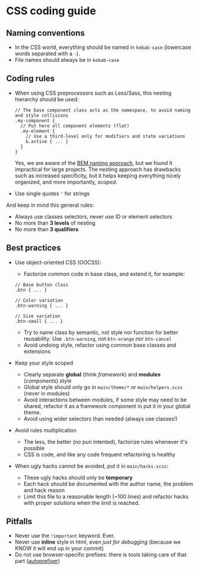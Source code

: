 # CSS coding guide

## Naming conventions

- In the CSS world, everything should be named in `kebab-case` (lowercase words separated with a `-`).
- File names should always be in `kebab-case`

## Coding rules

- When using CSS preprocessors such as Less/Sass, this nesting hierarchy should be used:
  ```less
  // The base component class acts as the namespace, to avoid naming and style collisions
  .my-component {
    // Put here all component elements (flat)
    .my-element {
      // Use a third-level only for modifiers and state variations
      &.active { ... }
    }
  }
  ```
  Yes, we are aware of the [BEM naming approach](https://en.bem.info/tools/bem/bem-naming/), but we found it
  impractical for large projects. The nesting approach has drawbacks such as increased specificity, but it helps
  keeping everything nicely organized, and more importantly, *scoped*.
  
- Use single quotes `'` for strings

And keep in mind this general rules:
- Always use classes selectors, never use ID or element selectors
- No more than **3 levels** of nesting
- No more than **3 qualifiers**

## Best practices

- Use object-oriented CSS (OOCSS):
  * Factorize common code in base class, and extend it, for example:
  ```less
  // Base button class
  .btn { ... }
  
  // Color variation
  .btn-warning { ... }
  
  // Size variation
  .btn-small { ... }
  ```
  * Try to name class by semantic, not style nor function for better reusability:
    Use `.btn-warning`, not `btn-orange` nor `btn-cancel`
  * Avoid undoing style, refactor using common base classes and extensions

- Keep your style scoped
  * Clearly separate **global** (think *framework*) and **modules** (*components*) style
  * Global style should only go in `main/theme/*` or `main/helpers.scss` (never in modules)
  * Avoid interactions between modules, if some style may need to be shared, refactor it as a framework component in
    put it in your global theme.
  * Avoid using wider selectors than needed (always use classes!)
  
- Avoid rules multiplication
  * The less, the better (no pun intented), factorize rules whenever it's possible
  * CSS is code, and like any code frequent refactoring is healthy
  
- When ugly hacks cannot be avoided, put it in `main/hacks.scss`:
  * These ugly hacks should only be **temporary**
  * Each hack should be documented with the author name, the problem and hack reason
  * Limit this file to a reasonable length (~100 lines) and refactor hacks with proper solutions when the limit is 
    reached.

## Pitfalls

- Never use the `!important` keyword. Ever.
- Never use **inline** style in html, even *just for debugging* (because we KNOW it will end up in your commit)
- Do not use browser-specific prefixes: there is tools taking care of that part 
  ([autoprefixer](https://github.com/postcss/autoprefixer))

